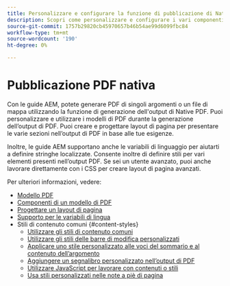 ```yaml
---
title: Personalizzare e configurare la funzione di pubblicazione di Native PDF
description: Scopri come personalizzare e configurare i vari componenti della funzione di PDF nativa.
source-git-commit: 1757b29820cb45970657b46b54ae99d6099fbc84
workflow-type: tm+mt
source-wordcount: '190'
ht-degree: 0%

---
```





# Pubblicazione PDF nativa

Con le guide AEM, potete generare PDF di singoli argomenti o un file di mappa utilizzando la funzione di generazione dell&#39;output di Native PDF. Puoi personalizzare e utilizzare i modelli di PDF durante la generazione dell’output di PDF. Puoi creare e progettare layout di pagina per presentare le varie sezioni nell’output di PDF in base alle tue esigenze.

Inoltre, le guide AEM supportano anche le variabili di linguaggio per aiutarti a definire stringhe localizzate. Consente inoltre di definire stili per vari elementi presenti nell’output PDF. Se sei un utente avanzato, puoi anche lavorare direttamente con i CSS per creare layout di pagina avanzati.


Per ulteriori informazioni, vedere:
* [Modello PDF](../native-pdf/pdf-template.md)
* [Componenti di un modello di PDF](../native-pdf/components-pdf-template.md)
* [Progettare un layout di pagina](../native-pdf/design-page-layout.md)
* [Supporto per le variabili di lingua](../native-pdf/native-pdf-language-variables.md)
* Stili di contenuto comuni {#content-styles}
   * [Utilizzare gli stili di contenuto comuni](../native-pdf/stylesheet.md)
   * [Utilizzare gli stili delle barre di modifica personalizzati](../native-pdf/change-bar-style.md)
   * [Applicare uno stile personalizzato alle voci del sommario e al contenuto dell’argomento](../native-pdf/custom-style-toc.md)
   * [Aggiungere un segnalibro personalizzato nell’output di PDF](../native-pdf/add-custom-bookmark.md)
   * [Utilizzare JavaScript per lavorare con contenuti o stili](../native-pdf/use-javascript-content-style.md)
   * [Usa stili personalizzati nelle note a piè di pagina](../native-pdf/footnote-number-style.md)
